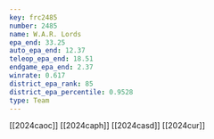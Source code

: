 ```yaml
---
key: frc2485
number: 2485
name: W.A.R. Lords
epa_end: 33.25
auto_epa_end: 12.37
teleop_epa_end: 18.51
endgame_epa_end: 2.37
winrate: 0.617
district_epa_rank: 85
district_epa_percentile: 0.9528
type: Team
---
```

[[2024caoc]]
[[2024caph]]
[[2024casd]]
[[2024cur]]
